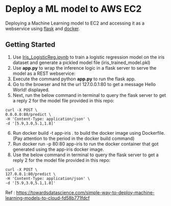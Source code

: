 # Deploy a ML model to AWS EC2

Deploying a Machine Learning model to EC2 and accessing it as a webservice using [flask](https://palletsprojects.com/p/flask/) and [docker](https://www.docker.com/).

## Getting Started

1. Use [Iris_LogisticReg.ipynb](https://github.com/abhi094/Educational-Projects/blob/master/Deploying%20Model%20to%20AWS/Iris_LogisticReg.ipynb) to train a logistic regression model on the iris dataset and generate a pickled model file (iris_trained_model.pkl)
2. Use **app.py** to wrap the inference logic in a flask server to serve the model as a REST webservice:
3. Execute the command python **app.py** to run the flask app.
4. Go to the browser and hit the url 127.0.0.1:80 to get a message Hello World! displayed.
5. Next, run the below command in terminal to query the flask server to get a reply 2 for the model file provided in this repo:
```
curl -X POST \
0.0.0.0:80/predict \
-H 'Content-Type: application/json' \
-d '[5.9,3.0,5.1,1.8]'
```
6. Run docker build -t app-iris . to build the docker image using Dockerfile. (Pay attention to the period in the docker build command)
7. Run docker run -p 80:80 app-iris to run the docker container that got generated using the app-iris docker image.
8. Use the below command in terminal to query the flask server to get a reply 2 for the model file provided in this repo:
```
curl -X POST \
127.0.0.1:80/predict \
-H 'Content-Type: application/json' \
-d '[5.9,3.0,5.1,1.8]'
```

Ref : https://towardsdatascience.com/simple-way-to-deploy-machine-learning-models-to-cloud-fd58b771fdcf
